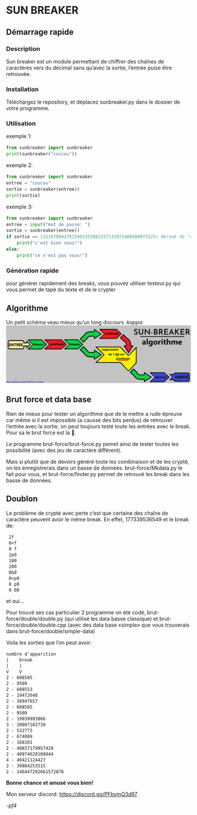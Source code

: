 # <b>SUN BREAKER</b>
## <b> Démarrage rapide </b>
### <b> Description </b>
Sun breaker est un module permettant de chiffrer des chaînes de caractères vers du décimal sans qu’avec la sortie, l’entrée puise être retrouvée.
### <b> Installation </b>
Téléchargez le repository, et déplacez sunbreaker.py dans le dossier de votre programme.

### <b> Utilisation </b>
exemple 1:
```py
from sunbreaker import sunbreaker
print(sunbreaker("coucou"))
```
exemple 2:
```py
from sunbreaker import sunbreaker
entree = "coucou"
sortie = sunbreaker(entree))
print(sortie)
```
exemple 3:
```py
from sunbreaker import sunbreaker
entree = input("mot de passe: ")
sortie = sunbreaker(entree))
if sortie == 13116700427615401352081257131071408589073225: #break de "coucou"
    print("c'est bien vous!")
else:
    print("ce n'est pas vous!")
```
### <b>Génération rapide</b>
pour générer rapidement des breaks, vous pouvez utiliser testeur.py qui vous permet de tapé du texte et de le crypter


## <b> Algorithme </b>
Un petit schéma veau mieux qu’un long discours <i>:kappa:</i>
<img src="doc/algorithme.png">

## <b> Brut force et data base </b>

Rien de mieux pour tester un algorithme que de le mettre a rude épreuve car même si il est impossible (a causse des bits perdus) de retrouver l’entrée avec la sortie, on peut toujours testé toute les entrées avec le break. Pour sa le brut force est la 🤣.

Le programme brut-force/brut-force.py pemet ainsi de tester toutes les possibilité (avec des jeu de caractère différent).

Mais si plutôt que de devoirs généré toute les combinaison et de les crypté, on les enregistrerais dans un basse de données. brut-force/Mkdata.py le fait pour vous, et brut-force/finder.py permet de retrouvé les break dans les basse de données.

## <b> Doublon </b>

Le problème de crypté avec perte c’est que certaine des chaîne de caractère peuvent avoir le même break. En effet, 177339536549 et le break de:
```
 2f
 0<f
 0 f
 2p0
 100
 200
 0&0
 0<p0
 0 p0
 0 00
```

et oui...

Pour trouvé ses cas particulier 2 programme on été codé, brut-force/double/double.py (qui utilisé les data basse classique) et brut-force/double/double.cpp (avec des data base «simple» que vous trouverais dans brut-force/double/simple-data)

Voila les sorties que l’on peut avoir:

```
nombre d'apparition
|    break
|    |
V    V
2 - 608585
2 - 9509
2 - 608553
2 - 19472648
2 - 38947657
2 - 608585
2 - 9509
2 - 19939993866
3 - 20007102730
2 - 532773
2 - 674089
2 - 168101
2 - 40837179057420
2 - 40974620108044
4 - 40421124427
2 - 39884253515
2 - 146447292661572876
```

<b>Bonne chance et amusé vous bien!</b>

Mon serveur discord: https://discord.gg/PFbymQ3d97

<i>-pf4 </i>